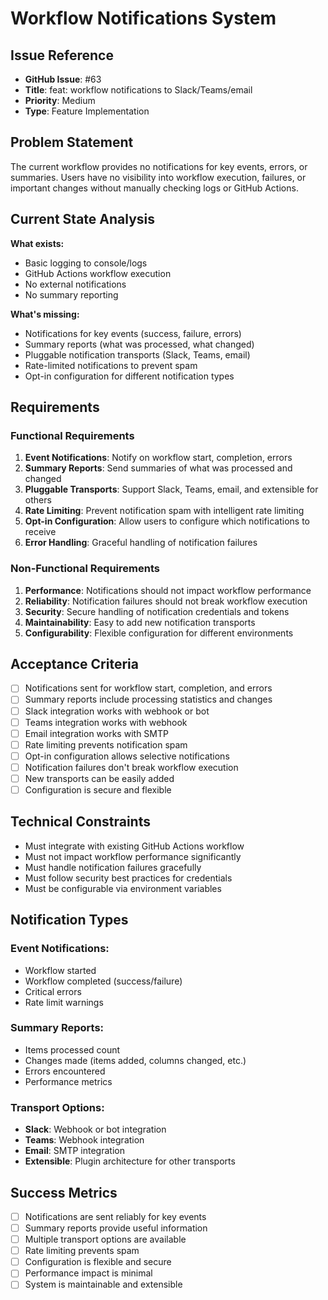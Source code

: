 # Workflow Notifications System

## Issue Reference
- **GitHub Issue**: #63
- **Title**: feat: workflow notifications to Slack/Teams/email
- **Priority**: Medium
- **Type**: Feature Implementation

## Problem Statement
The current workflow provides no notifications for key events, errors, or summaries. Users have no visibility into workflow execution, failures, or important changes without manually checking logs or GitHub Actions.

## Current State Analysis
**What exists:**
- Basic logging to console/logs
- GitHub Actions workflow execution
- No external notifications
- No summary reporting

**What's missing:**
- Notifications for key events (success, failure, errors)
- Summary reports (what was processed, what changed)
- Pluggable notification transports (Slack, Teams, email)
- Rate-limited notifications to prevent spam
- Opt-in configuration for different notification types

## Requirements

### Functional Requirements
1. **Event Notifications**: Notify on workflow start, completion, errors
2. **Summary Reports**: Send summaries of what was processed and changed
3. **Pluggable Transports**: Support Slack, Teams, email, and extensible for others
4. **Rate Limiting**: Prevent notification spam with intelligent rate limiting
5. **Opt-in Configuration**: Allow users to configure which notifications to receive
6. **Error Handling**: Graceful handling of notification failures

### Non-Functional Requirements
1. **Performance**: Notifications should not impact workflow performance
2. **Reliability**: Notification failures should not break workflow execution
3. **Security**: Secure handling of notification credentials and tokens
4. **Maintainability**: Easy to add new notification transports
5. **Configurability**: Flexible configuration for different environments

## Acceptance Criteria
- [ ] Notifications sent for workflow start, completion, and errors
- [ ] Summary reports include processing statistics and changes
- [ ] Slack integration works with webhook or bot
- [ ] Teams integration works with webhook
- [ ] Email integration works with SMTP
- [ ] Rate limiting prevents notification spam
- [ ] Opt-in configuration allows selective notifications
- [ ] Notification failures don't break workflow execution
- [ ] New transports can be easily added
- [ ] Configuration is secure and flexible

## Technical Constraints
- Must integrate with existing GitHub Actions workflow
- Must not impact workflow performance significantly
- Must handle notification failures gracefully
- Must follow security best practices for credentials
- Must be configurable via environment variables

## Notification Types

### **Event Notifications:**
- Workflow started
- Workflow completed (success/failure)
- Critical errors
- Rate limit warnings

### **Summary Reports:**
- Items processed count
- Changes made (items added, columns changed, etc.)
- Errors encountered
- Performance metrics

### **Transport Options:**
- **Slack**: Webhook or bot integration
- **Teams**: Webhook integration
- **Email**: SMTP integration
- **Extensible**: Plugin architecture for other transports

## Success Metrics
- [ ] Notifications are sent reliably for key events
- [ ] Summary reports provide useful information
- [ ] Multiple transport options are available
- [ ] Rate limiting prevents spam
- [ ] Configuration is flexible and secure
- [ ] Performance impact is minimal
- [ ] System is maintainable and extensible
